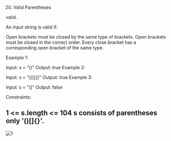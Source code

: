 20. Valid Parentheses

valid.

An input string is valid if:

Open brackets must be closed by the same type of brackets.
Open brackets must be closed in the correct order.
Every close bracket has a corresponding open bracket of the same type.
 

Example 1:

Input: s = "()"
Output: true
Example 2:

Input: s = "()[]{}"
Output: true
Example 3:

Input: s = "(]"
Output: false
 

Constraints:

1 <= s.length <= 104
s consists of parentheses only '()[]{}'.
-------------------------------------------------------------------------------------------------------------------------------------------------------------------------------------------------------------------


![1](https://github.com/Adityaraj05/LeetCode/assets/118068294/1e0d6da5-5706-493b-a2f9-3559ca940d1a)
